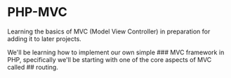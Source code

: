 # PHP-MVC
Learning the basics of MVC (Model View Controller) in preparation for adding it to later projects.

We'll be learning how to implement our own simple ### MVC framework in PHP, specifically we'll be starting with one of the core aspects of MVC called ## routing.
